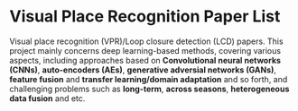 # Visual Place Recognition Paper List
Visual place recognition (VPR)/Loop closure detection (LCD) papers. This project mainly concerns deep learning-based methods, covering various aspects, including approaches based on **Convolutional neural networks (CNNs)**, **auto-encoders (AEs)**, **generative adversial networks (GANs)**, **feature fusion** and **transfer learning/domain adaptation** and so forth, and challenging problems such as **long-term**, **across seasons**, **heterogeneous data fusion** and etc.

